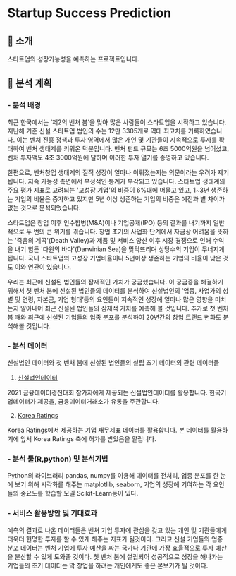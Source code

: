 # Startup Success Prediction



## :raised_hands:  소개
스타트업의 성장가능성을 예측하는 프로젝트입니다.

## :memo:  분석 계획


### - 분석 배경
최근 한국에서는 ‘제2의 벤처 붐’을 맞아 많은 사람들이 스타트업을 시작하고 있습니다. 지난해 기준 신설 스타트업 법인의 수는 12만 3305개로 역대 최고치를 기록하였습니다. 이는 벤처 진흥 정책과 투자 영역에서 많은 개인 및 기관들이 지속적으로 투자를 확대하여 벤처 생태계를 키워온 덕분입니다. 벤처 펀드 규모는 6조 5000억원을 넘어섰고, 벤처 투자액도 4조 3000억원에 달하며 이러한 투자 열기를 증명하고 있습니다.

한편으로, 벤처창업 생태계의 질적 성장이 얼마나 이뤄졌는지는 의문이라는 우려가 제기됩니다. 지속 가능성 측면에서 부정적인 통계가 부각되고 있습니다. 스타트업 생태계의 주요 평가 지표로 고려되는 '고성장 기업'의 비중이 6%대에 머물고 있고, 1~3년 생존하는 기업의 비율은 증가하고 있지만 5년 이상 생존하는 기업의 비중은 예전과 별 차이가 없는 것으로 분석되었습니다. 

스타트업은 창업 이후 인수합병(M&A)이나 기업공개(IPO) 등의 결과를 내기까지 일반적으로 두 번의 큰 위기를 겪습니다. 창업 초기의 사업화 단계에서 자금상 어려움을 뜻하는 '죽음의 계곡'(Death Valley)과 제품 및 서비스 양산 이후 시장 경쟁으로 인해 수익을 내기 힘든 '다윈의 바다'(Darwinian Sea)을 맞닥뜨리며 상당수의 기업이 무너지게 됩니다. 국내 스타트업의 고성장 기업비율이나 5년이상 생존하는 기업의 비율이 낮은 것도 이와 연관이 있습니다.

우리는 최근에 신설된 법인들의 잠재적인 가치가 궁금했습니다. 이 궁금증을 해결하기 위해서 첫 벤처 붐에 신설된 법인들의 데이터를 분석하여 신설법인의 ‘업종, 사업가의 성별 및 연령, 자본금, 기업 형태’등의 요인들이 지속적인 성장에 얼마나 많은 영향을 미치는지 알아내어 최근 신설된 법인들의 잠재적 가치를 예측해 볼 것입니다. 추가로 첫 벤처 붐 때와 최근에 신설된 기업들의 업종 분포를 분석하여 20년간의 창업 트랜드 변화도 분석해볼 것입니다.


### - 분석 데이터
신설법인 데이터와 첫 벤처 붐에 신설된 법인들의 설립 초기 데이터외 관련 데이터들

1. [신설법인데이터](https://www.findatamall.or.kr/fsec/dataProd/generalDataProdDetail.do?cmnx=44&goods_id=fdbd89e3-b13a-11eb-9f58-f220ef21bb88)

2021 금융데이터경진대회 참가자에게 제공되는 신설법인데이터를 활용합니다. 
한국기업데이터가 제공을, 금융데이터거래소가 유통을 주관합니다.

2. [Korea Ratings](http://www.rating.co.kr/)

Korea Ratings에서 제공하는 기업 재무제표 데이터를 활용합니다. 
본 데이터를 활용하기에 앞서 Korea Ratings 측에 허가를 받았음을 알립니다.

### - 분석 툴(R,python) 및 분석기법
Python의 라이브러리 pandas, numpy를 이용해 데이터를 전처리, 업종 분포를 한 눈에 보기 위해 시각화를 해주는 matplotlib, seaborn, 기업의 성장에 기여하는 각 요인들의 중요도를 학습할 모델 Scikit-Learn등이 있다.

### - 서비스 활용방안 및 기대효과
예측의 결과로 나온 데이터들은 벤처 기업 투자에 관심을 갖고 있는 개인 및 기관들에게 더욱더 현명한 투자를 할 수 있게 해주는 지표가 될것이다. 그리고 신설 기업들의 업종 분포 데이터는 벤처 기업에 투자 예산을 짜는 국가나 기관에 가장 효율적으로 투자 예산을 분산할 수 있게 도와줄 것이다. 첫 벤처 붐에 설립되어 성공적으로 성장을 해나가는 기업들의 초기 데이터는 막 창업을 하려는 개인에게도 좋은 본보기가 될 것이다.
